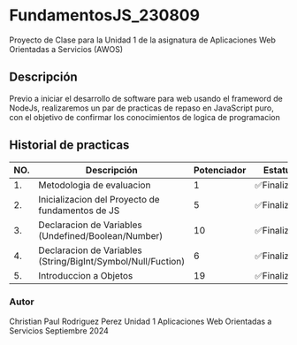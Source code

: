# FundamentosJS_230809
Proyecto de Clase para la Unidad 1 de la asignatura de Aplicaciones Web Orientadas a Servicios (AWOS)

## Descripción

Previo a iniciar el desarrollo de software para web usando el frameword de NodeJs, realizaremos un par de practicas de repaso en JavaScript puro, con el objetivo 
de confirmar los conocimientos de logica de programacion 

##  Historial de practicas 

|NO.|Descripción|Potenciador|Estatus|
|--|--|--|--|
|1.|Metodologia de evaluacion|1|✅Finalizada|
|2.|Inicializacion del Proyecto de fundamentos de JS|5|✅Finalizada| 
|3.|Declaracion de Variables (Undefined/Boolean/Number)|10|✅Finalizada|
|4.|Declaracion de Variables (String/BigInt/Symbol/Null/Fuction)|6|✅Finalizada|
|5.|Introduccion a Objetos|19|✅Finalizada|

### Autor 

Christian Paul Rodriguez Perez
Unidad 1
Aplicaciones Web Orientadas a Servicios
Septiembre 2024 
